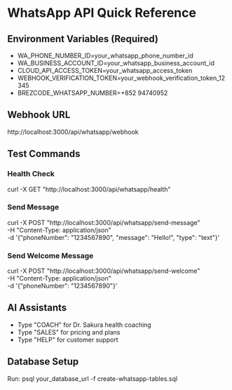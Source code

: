 # WhatsApp API Quick Reference

## Environment Variables (Required)
- WA_PHONE_NUMBER_ID=your_whatsapp_phone_number_id
- WA_BUSINESS_ACCOUNT_ID=your_whatsapp_business_account_id
- CLOUD_API_ACCESS_TOKEN=your_whatsapp_access_token
- WEBHOOK_VERIFICATION_TOKEN=your_webhook_verification_token_12345
- BREZCODE_WHATSAPP_NUMBER=+852 94740952

## Webhook URL
http://localhost:3000/api/whatsapp/webhook

## Test Commands
### Health Check
curl -X GET "http://localhost:3000/api/whatsapp/health"

### Send Message
curl -X POST "http://localhost:3000/api/whatsapp/send-message" \
  -H "Content-Type: application/json" \
  -d '{"phoneNumber": "1234567890", "message": "Hello!", "type": "text"}'

### Send Welcome Message
curl -X POST "http://localhost:3000/api/whatsapp/send-welcome" \
  -H "Content-Type: application/json" \
  -d '{"phoneNumber": "1234567890"}'

## AI Assistants
- Type "COACH" for Dr. Sakura health coaching
- Type "SALES" for pricing and plans
- Type "HELP" for customer support

## Database Setup
Run: psql your_database_url -f create-whatsapp-tables.sql
